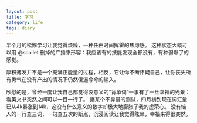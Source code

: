 ```yaml
---
layout: post
title: 学习
category: life
tags: diary
---
```



半个月的松懈学习让我觉得烦躁，一种任由时间挥霍的焦虑感。
这种状态大概可以用 @scallet 删掉的广播来形容：我应该有的技能发现全都没有，有种弱爆了的感觉。

厚积薄发并不是一个充满正能量的过程，相反，它让你不断怀疑自己，让你丧失所有勇气在没有产出的情况下仍然傻逼兮兮的输入。

欣慰的是，曾经一度让我自己都觉得没意义的“背单词”一事有了一丝幸福的光景：看英文书突然之间可以一目一行了。
据某个不靠谱的测试，四月初到现在词汇量已从4k暴涨到14k，这没有什么意义的数字却极大地膨胀了我的虚荣心。
没有恼人的一行查三词，一句查五次的断点，沉浸阅读让我觉得眩晕，幸福来得很突然。
